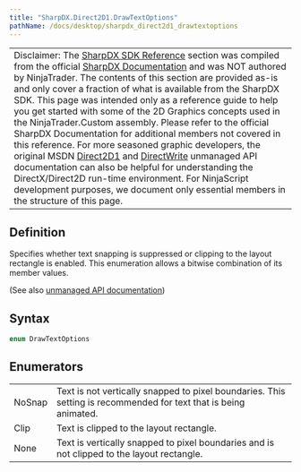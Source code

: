 ```yaml
---
title: "SharpDX.Direct2D1.DrawTextOptions"
pathName: /docs/desktop/sharpdx_direct2d1_drawtextoptions
---
```


|  |
| --- |
| Disclaimer: The [SharpDX SDK Reference](/docs/desktop/sharpdx_sdk_reference) section was compiled from the official [SharpDX Documentation](http://sharpdx.org/) and was NOT authored by NinjaTrader. The contents of this section are provided as-is and only cover a fraction of what is available from the SharpDX SDK. This page was intended only as a reference guide to help you get started with some of the 2D Graphics concepts used in the NinjaTrader.Custom assembly. Please refer to the official SharpDX Documentation for additional members not covered in this reference. For more seasoned graphic developers, the original MSDN [Direct2D1](https://msdn.microsoft.com/en-us/library/windows/desktop/dd370990.aspx) and [DirectWrite](https://msdn.microsoft.com/en-us/library/windows/desktop/dd368038.aspx) unmanaged API documentation can also be helpful for understanding the DirectX/Direct2D run-time environment. For NinjaScript development purposes, we document only essential members in the structure of this page. |


## Definition

Specifies whether text snapping is suppressed or clipping to the layout rectangle is enabled. This enumeration allows a bitwise combination of its member values.

(See also [unmanaged API documentation](http://msdn.microsoft.com/en-us/library/dd368095.aspx))


## Syntax

```csharp
enum DrawTextOptions
```

## Enumerators

|  |  |
| --- | --- |
| NoSnap | Text is not vertically snapped to pixel boundaries. This setting is recommended for text that is being animated. |
| Clip | Text is clipped to the layout rectangle. |
| None | Text is vertically snapped to pixel boundaries and is not clipped to the layout rectangle. |

